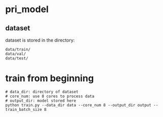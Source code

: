 # pri_model

## dataset
dataset is stored in the directory:
```
data/train/
data/val/
data/test/
```

# train from beginning
```
# data_dir: directory of dataset
# core_num: use 8 cores to process data
# output_dir: model stored here
python train.py --data_dir data --core_num 8 --output_dir output --train_batch_size 8
```



